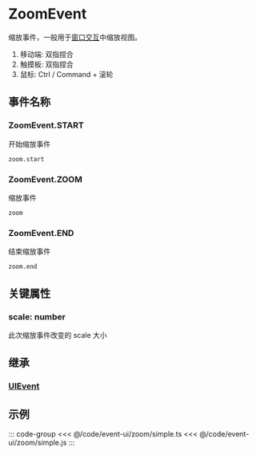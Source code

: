 # ZoomEvent

缩放事件，一般用于[窗口交互](/guide/app/window.md)中缩放视图。

1. 移动端: 双指捏合
2. 触摸板: 双指捏合
3. 鼠标: Ctrl / Command + 滚轮

## 事件名称

### ZoomEvent.START

开始缩放事件

`zoom.start`

### ZoomEvent.ZOOM

缩放事件

`zoom`

### ZoomEvent.END

结束缩放事件

`zoom.end`

## 关键属性

### scale: number

此次缩放事件改变的 scale 大小

## 继承

### [UIEvent](./UIEvent)

<!-- ## API

### [ZoomEvent](/api/classes/ZoomEvent.md) -->

## 示例

::: code-group
<<< @/code/event-ui/zoom/simple.ts
<<< @/code/event-ui/zoom/simple.js
:::
